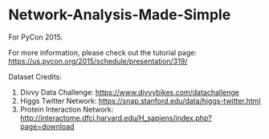 Network-Analysis-Made-Simple
============================

For PyCon 2015. 

For more information, please check out the tutorial page: https://us.pycon.org/2015/schedule/presentation/319/

Dataset Credits:

1. Divvy Data Challenge: https://www.divvybikes.com/datachallenge
2. Higgs Twitter Network: https://snap.stanford.edu/data/higgs-twitter.html
3. Protein Interaction Network: http://interactome.dfci.harvard.edu/H_sapiens/index.php?page=download
